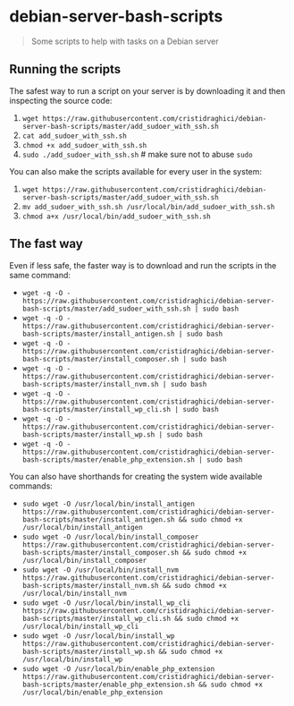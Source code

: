 # debian-server-bash-scripts

> Some scripts to help with tasks on a Debian server

## Running the scripts

The safest way to run a script on your server is by downloading it and then inspecting the source code:

1. `wget https://raw.githubusercontent.com/cristidraghici/debian-server-bash-scripts/master/add_sudoer_with_ssh.sh`
2. `cat add_sudoer_with_ssh.sh`
3. `chmod +x add_sudoer_with_ssh.sh`
4. `sudo ./add_sudoer_with_ssh.sh` # make sure not to abuse `sudo`

You can also make the scripts available for every user in the system:

1. `wget https://raw.githubusercontent.com/cristidraghici/debian-server-bash-scripts/master/add_sudoer_with_ssh.sh`
2. `mv add_sudoer_with_ssh.sh /usr/local/bin/add_sudoer_with_ssh.sh`
3. `chmod a+x /usr/local/bin/add_sudoer_with_ssh.sh`

## The fast way

Even if less safe, the faster way is to download and run the scripts in the same command:

- `wget -q -O - https://raw.githubusercontent.com/cristidraghici/debian-server-bash-scripts/master/add_sudoer_with_ssh.sh | sudo bash`
- `wget -q -O - https://raw.githubusercontent.com/cristidraghici/debian-server-bash-scripts/master/install_antigen.sh | sudo bash`
- `wget -q -O - https://raw.githubusercontent.com/cristidraghici/debian-server-bash-scripts/master/install_composer.sh | sudo bash`
- `wget -q -O - https://raw.githubusercontent.com/cristidraghici/debian-server-bash-scripts/master/install_nvm.sh | sudo bash`
- `wget -q -O - https://raw.githubusercontent.com/cristidraghici/debian-server-bash-scripts/master/install_wp_cli.sh | sudo bash`
- `wget -q -O - https://raw.githubusercontent.com/cristidraghici/debian-server-bash-scripts/master/install_wp.sh | sudo bash`
- `wget -q -O - https://raw.githubusercontent.com/cristidraghici/debian-server-bash-scripts/master/enable_php_extension.sh | sudo bash`

You can also have shorthands for creating the system wide available commands:

- `sudo wget -O /usr/local/bin/install_antigen https://raw.githubusercontent.com/cristidraghici/debian-server-bash-scripts/master/install_antigen.sh && sudo chmod +x /usr/local/bin/install_antigen`
- `sudo wget -O /usr/local/bin/install_composer https://raw.githubusercontent.com/cristidraghici/debian-server-bash-scripts/master/install_composer.sh && sudo chmod +x /usr/local/bin/install_composer`
- `sudo wget -O /usr/local/bin/install_nvm https://raw.githubusercontent.com/cristidraghici/debian-server-bash-scripts/master/install_nvm.sh && sudo chmod +x /usr/local/bin/install_nvm`
- `sudo wget -O /usr/local/bin/install_wp_cli https://raw.githubusercontent.com/cristidraghici/debian-server-bash-scripts/master/install_wp_cli.sh && sudo chmod +x /usr/local/bin/install_wp_cli`
- `sudo wget -O /usr/local/bin/install_wp https://raw.githubusercontent.com/cristidraghici/debian-server-bash-scripts/master/install_wp.sh && sudo chmod +x /usr/local/bin/install_wp`
- `sudo wget -O /usr/local/bin/enable_php_extension https://raw.githubusercontent.com/cristidraghici/debian-server-bash-scripts/master/enable_php_extension.sh && sudo chmod +x /usr/local/bin/enable_php_extension`
